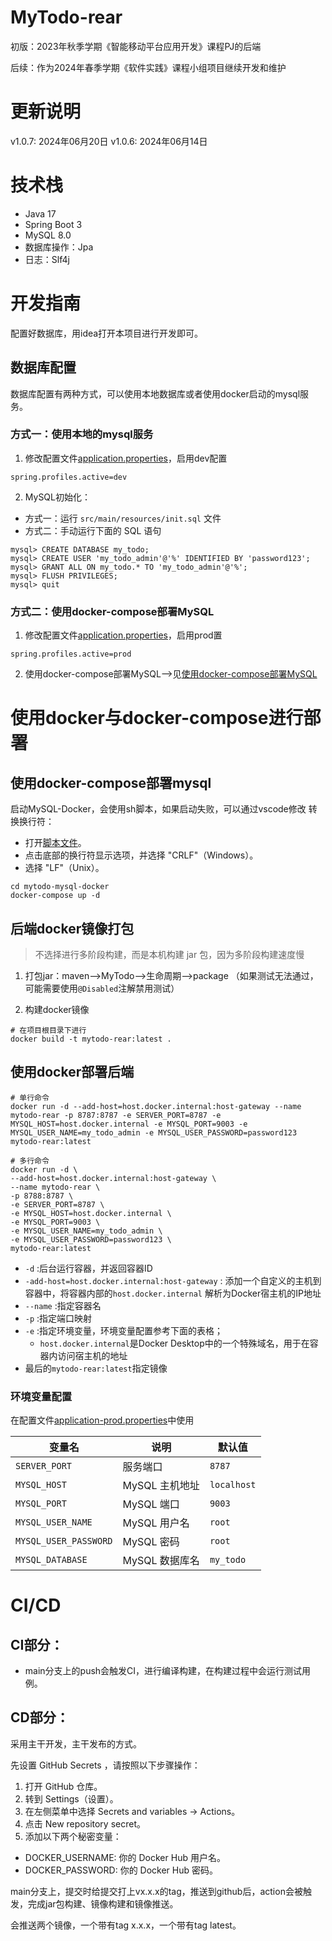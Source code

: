 # MyTodo-rear

初版：2023年秋季学期《智能移动平台应用开发》课程PJ的后端

后续：作为2024年春季学期《软件实践》课程小组项目继续开发和维护

# 更新说明

v1.0.7: 2024年06月20日
v1.0.6: 2024年06月14日

# 技术栈

- Java 17
- Spring Boot 3
- MySQL 8.0
- 数据库操作：Jpa
- 日志：Slf4j

# 开发指南

配置好数据库，用idea打开本项目进行开发即可。

## 数据库配置

数据库配置有两种方式，可以使用本地数据库或者使用docker启动的mysql服务。

### 方式一：使用本地的mysql服务

1. 修改配置文件[application.properties](./src/main/resources/application.properties)，启用dev配置

```properties
spring.profiles.active=dev
```

2. MySQL初始化：

- 方式一：运行 `src/main/resources/init.sql` 文件
- 方式二：手动运行下面的 SQL 语句

```shell
mysql> CREATE DATABASE my_todo;
mysql> CREATE USER 'my_todo_admin'@'%' IDENTIFIED BY 'password123';
mysql> GRANT ALL ON my_todo.* TO 'my_todo_admin'@'%';
mysql> FLUSH PRIVILEGES;
mysql> quit
```

### 方式二：使用docker-compose部署MySQL

1. 修改配置文件[application.properties](./src/main/resources/application.properties)，启用prod置

  ```properties
  spring.profiles.active=prod
  ```

2. 使用docker-compose部署MySQL-->见[使用docker-compose部署MySQL](#使用docker-compose部署mysql)

# 使用docker与docker-compose进行部署

## 使用docker-compose部署mysql

启动MySQL-Docker，会使用sh脚本，如果启动失败，可以通过vscode修改 转换换行符：

- 打开[脚本文件](mytodo-mysql-docker/wait-for-it.sh)。
- 点击底部的换行符显示选项，并选择 "CRLF"（Windows）。
- 选择 "LF"（Unix）。

```Shell
cd mytodo-mysql-docker
docker-compose up -d
```

## 后端docker镜像打包

> 不选择进行多阶段构建，而是本机构建 jar 包，因为多阶段构建速度慢

1. 打包jar：maven-->MyTodo-->生命周期-->package （如果测试无法通过，可能需要使用`@Disabled`注解禁用测试）

2. 构建docker镜像

```shell
# 在项目根目录下进行
docker build -t mytodo-rear:latest .
```

## 使用docker部署后端

```shell
# 单行命令
docker run -d --add-host=host.docker.internal:host-gateway --name mytodo-rear -p 8787:8787 -e SERVER_PORT=8787 -e MYSQL_HOST=host.docker.internal -e MYSQL_PORT=9003 -e MYSQL_USER_NAME=my_todo_admin -e MYSQL_USER_PASSWORD=password123 mytodo-rear:latest 

# 多行命令
docker run -d \
--add-host=host.docker.internal:host-gateway \
--name mytodo-rear \
-p 8788:8787 \
-e SERVER_PORT=8787 \
-e MYSQL_HOST=host.docker.internal \
-e MYSQL_PORT=9003 \
-e MYSQL_USER_NAME=my_todo_admin \
-e MYSQL_USER_PASSWORD=password123 \
mytodo-rear:latest 
```

- `-d` :后台运行容器，并返回容器ID
- `-add-host=host.docker.internal:host-gateway` : 添加一个自定义的主机到容器中，将容器内部的`host.docker.internal`
  解析为Docker宿主机的IP地址
- `--name` :指定容器名
- `-p` :指定端口映射
- `-e` :指定环境变量，环境变量配置参考下面的表格；
    - `host.docker.internal`是Docker Desktop中的一个特殊域名，用于在容器内访问宿主机的地址
- 最后的`mytodo-rear:latest`指定镜像

### 环境变量配置

在配置文件[application-prod.properties](./src/main/resources/application-prod.properties)中使用

| 变量名                   | 说明         | 默认值         |
|-----------------------|------------|-------------|
| `SERVER_PORT`         | 服务端口       | `8787`      |
| `MYSQL_HOST`          | MySQL 主机地址 | `localhost` |
| `MYSQL_PORT`          | MySQL 端口   | `9003`      |
| `MYSQL_USER_NAME`     | MySQL 用户名  | `root`      |
| `MYSQL_USER_PASSWORD` | MySQL 密码   | `root`      |
| `MYSQL_DATABASE`      | MySQL 数据库名 | `my_todo`   |

# CI/CD

## CI部分：

- main分支上的push会触发CI，进行编译构建，在构建过程中会运行测试用例。

## CD部分：

采用主干开发，主干发布的方式。

先设置 GitHub Secrets ，请按照以下步骤操作：

1. 打开 GitHub 仓库。
2. 转到 Settings（设置）。
3. 在左侧菜单中选择 Secrets and variables -> Actions。
4. 点击 New repository secret。
5. 添加以下两个秘密变量：

  - DOCKER_USERNAME: 你的 Docker Hub 用户名。
  - DOCKER_PASSWORD: 你的 Docker Hub 密码。

main分支上，提交时给提交打上vx.x.x的tag，推送到github后，action会被触发，完成jar包构建、镜像构建和镜像推送。

会推送两个镜像，一个带有tag x.x.x，一个带有tag latest。
